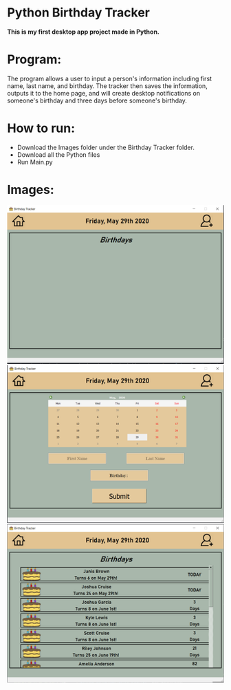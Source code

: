 # Python Birthday Tracker 
**This is my first desktop app project made in Python.** 

# Program: 
The program allows a user to input a person's information including first name, last name, and birthday. The tracker then saves the information, outputs it to the home page, and will create desktop notifications on someone's birthday and three days before someone's birthday.

# How to run:
- Download the Images folder under the Birthday Tracker folder.
- Download all the Python files
- Run Main.py

# Images:
![Home Page](https://github.com/Jdwalli/Birthday-Tracker/blob/master/Screenshots/HomePage.PNG)
![Add A User Page](https://github.com/Jdwalli/Birthday-Tracker/blob/master/Screenshots/AddPage.PNG)
![Example](https://github.com/Jdwalli/Birthday-Tracker/blob/master/Screenshots/Main.PNG)

